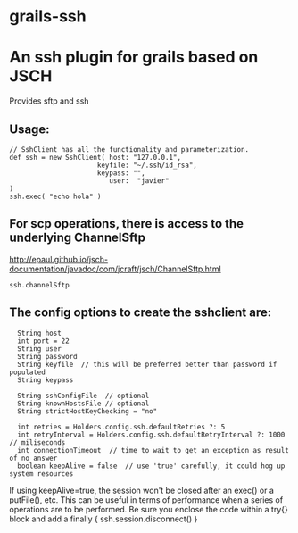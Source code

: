 # grails-ssh
# An ssh plugin for grails based on JSCH

Provides sftp and ssh

## Usage:
```
// SshClient has all the functionality and parameterization.
def ssh = new SshClient( host: "127.0.0.1",
                      keyfile: "~/.ssh/id_rsa",
                      keypass: "",
                         user:	"javier"
)
ssh.exec( "echo hola" )
```
## For scp operations, there is access to the underlying ChannelSftp
http://epaul.github.io/jsch-documentation/javadoc/com/jcraft/jsch/ChannelSftp.html
```
ssh.channelSftp
```
## The config options to create the sshclient are:
```
  String host
  int port = 22
  String user
  String password
  String keyfile  // this will be preferred better than password if populated
  String keypass
  
  String sshConfigFile  // optional
  String knownHostsFile // optional
  String strictHostKeyChecking = "no"

  int retries = Holders.config.ssh.defaultRetries ?: 5
  int retryInterval = Holders.config.ssh.defaultRetryInterval ?: 1000 // miliseconds
  int connectionTimeout  // time to wait to get an exception as result of no answer
  boolean keepAlive = false  // use 'true' carefully, it could hog up system resources
```
If using keepAlive=true, the session won't be closed after an exec() or a putFile(), etc. This can be useful in terms of performance when a series of operations are to be performed. Be sure you enclose the code within a try{} block and add a finally { ssh.session.disconnect() }

